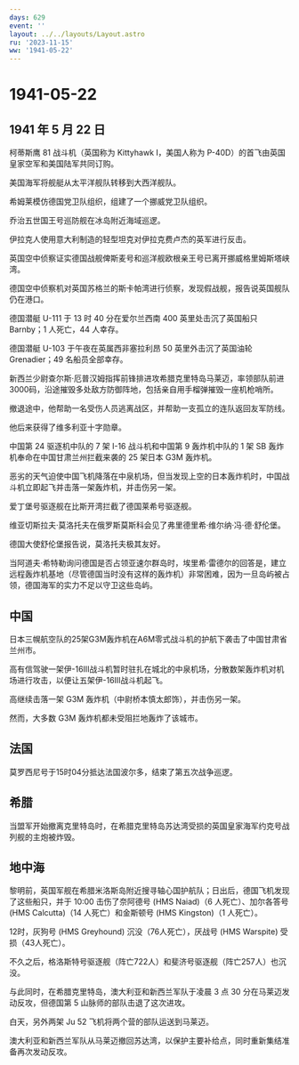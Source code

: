 ```yaml
---
days: 629
event: ''
layout: ../../layouts/Layout.astro
ru: '2023-11-15'
ww: '1941-05-22'
---
```


# 1941-05-22

## 1941 年 5 月 22 日

柯蒂斯鹰 81 战斗机（英国称为 Kittyhawk I，美国人称为
P-40D）的首飞由英国皇家空军和美国陆军共同订购。

美国海军将舰艇从太平洋舰队转移到大西洋舰队。

希姆莱模仿德国党卫队组织，组建了一个挪威党卫队组织。

乔治五世国王号巡防舰在冰岛附近海域巡逻。

伊拉克人使用意大利制造的轻型坦克对伊拉克费卢杰的英军进行反击。

英国空中侦察证实德国战舰俾斯麦号和巡洋舰欧根亲王号已离开挪威格里姆斯塔峡湾。

德国空中侦察机对英国苏格兰的斯卡帕湾进行侦察，发现假战舰，报告说英国舰队仍在港口。

德国潜艇 U-111 于 13 时 40 分在爱尔兰西南 400 英里处击沉了英国船只
Barnby；1 人死亡，44 人幸存。

德国潜艇 U-103 于午夜在英属西非塞拉利昂 50 英里外击沉了英国油轮
Grenadier；49 名船员全部幸存。

新西兰少尉查尔斯·厄普汉姆指挥前锋排进攻希腊克里特岛马莱迈，率领部队前进3000码，沿途摧毁多处敌方防御阵地，包括亲自用手榴弹摧毁一座机枪哨所。

撤退途中，他帮助一名受伤人员逃离战区，并帮助一支孤立的连队返回友军防线。

他后来获得了维多利亚十字勋章。

中国第 24 驱逐机中队的 7 架 I-16 战斗机和中国第 9 轰炸机中队的 1 架 SB
轰炸机奉命在中国甘肃兰州拦截来袭的 25 架日本 G3M 轰炸机。

恶劣的天气迫使中国飞机降落在中泉机场，但当发现上空的日本轰炸机时，中国战斗机立即起飞并击落一架轰炸机，并击伤另一架。

爱丁堡号驱逐舰在比斯开湾拦截了德国莱希号驱逐舰。

维亚切斯拉夫·莫洛托夫在俄罗斯莫斯科会见了弗里德里希·维尔纳·冯·德·舒伦堡。

德国大使舒伦堡报告说，莫洛托夫极其友好。

当阿道夫·希特勒询问德国是否占领亚速尔群岛时，埃里希·雷德尔的回答是，建立远程轰炸机基地（尽管德国当时没有这样的轰炸机）非常困难，因为一旦岛屿被占领，德国海军的实力不足以守卫这些岛屿。

## 中国

日本三幌航空队的25架G3M轰炸机在A6M零式战斗机的护航下袭击了中国甘肃省兰州市。

高有信驾驶一架伊-16III战斗机暂时驻扎在城北的中泉机场，分散数架轰炸机对机场进行攻击，以便让五架伊-16III战斗机起飞。

高继续击落一架 G3M 轰炸机（中尉桥本慎太郎饰），并击伤另一架。

然而，大多数 G3M 轰炸机都未受阻拦地轰炸了该城市。

## 法国

莫罗西尼号于15时04分抵达法国波尔多，结束了第五次战争巡逻。

## 希腊

当盟军开始撤离克里特岛时，在希腊克里特岛苏达湾受损的英国皇家海军约克号战列舰的主炮被炸毁。

## 地中海

黎明前，英国军舰在希腊米洛斯岛附近搜寻轴心国护航队；日出后，德国飞机发现了这些船只，并于
10:00 击伤了奈阿德号 (HMS Naiad)（6 人死亡）、加尔各答号 (HMS
Calcutta)（14 人死亡）和金斯顿号 (HMS Kingston)（1 人死亡）。

12时，灰狗号 (HMS Greyhound) 沉没（76人死亡），厌战号 (HMS Warspite)
受损（43人死亡）。

不久之后，格洛斯特号驱逐舰（阵亡722人）和斐济号驱逐舰（阵亡257人）也沉没。

与此同时，在希腊克里特岛，澳大利亚和新西兰军队于凌晨 3 点 30
分在马莱迈发动反攻，但德国第 5 山脉师的部队击退了这次进攻。

白天，另外两架 Ju 52 飞机将两个营的部队运送到马莱迈。

澳大利亚和新西兰军队从马莱迈撤回苏达湾，以保护主要补给点，同时重新集结准备再次发动反攻。